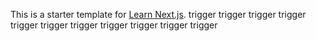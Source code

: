This is a starter template for [Learn Next.js](https://nextjs.org/learn).
trigger
trigger
trigger
trigger
trigger
trigger
trigger
trigger
trigger
trigger
trigger
